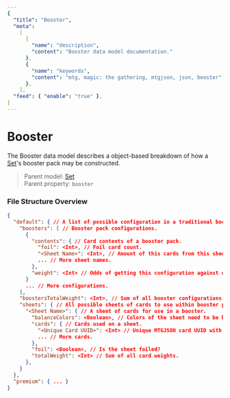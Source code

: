 ```yaml
---
{
  "title": "Booster",
  "meta":
    [
      {
        "name": "description",
        "content": "Booster data model documentation."
      },
      {
        "name": "keywords",
        "content": "mtg, magic: the gathering, mtgjson, json, booster"
      },
    ],
  "feed": { "enable": "true" },
}
---
```


# Booster

The Booster data model describes a object-based breakdown of how a [Set](/data-models/set/)'s booster pack may be constructed.

> Parent model: <span class="code-wrap">[Set](/data-models/set/)</span>  
> Parent property: `booster`

### File Structure Overview

```json
{
  "default": { // A list of possible configuration in a traditional booster pack.
    "boosters": [ // Booster pack configurations.
      {
        "contents": { // Card contents of a booster pack.
          "foil": <Int>, // Foil card count.
          "<Sheet Name>": <Int>, // Amount of this cards from this sheet name in configuration.
          ... // More sheet names.
        },
        "weight": <Int> // Odds of getting this configuration against other configurations.
      }
      ... // More configurations.
    ],
    "boostersTotalWeight": <Int>, // Sum of all booster configurations weights
    "sheets": { // All possible sheets of cards to use within booster packs.
      "<Sheet Name>": { // A sheet of cards for use in a booster.
        "balanceColors": <Boolean>, // Colors of the sheet need to be balanced.
        "cards": { // Cards used on a sheet.
          "<Unique Card UUID>": <Int> // Unique MTGJSON card UUID with a weight as its value.
          ... // More cards.
        },
        "foil": <Boolean>, // Is the sheet foiled?
        "totalWeight": <Int> // Sum of all card weights.
      },
    }
  },
  "premium": { ... }
}
```
